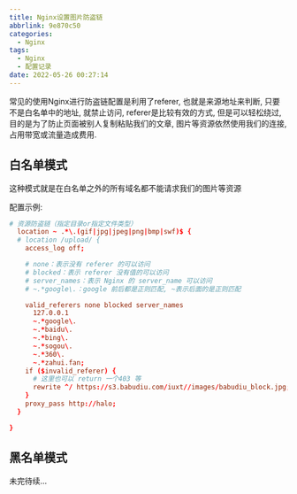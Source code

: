 ```yaml
---
title: Nginx设置图片防盗链
abbrlink: 9e870c50
categories:
  - Nginx
tags:
  - Nginx
  - 配置记录
date: 2022-05-26 00:27:14
---
```


常见的使用Nginx进行防盗链配置是利用了referer, 也就是来源地址来判断, 只要不是白名单中的地址, 就禁止访问, referer是比较有效的方式, 但是可以轻松绕过, 目的是为了防止页面被别人复制粘贴我们的文章, 图片等资源依然使用我们的连接, 占用带宽或流量造成费用.

## 白名单模式

这种模式就是在白名单之外的所有域名都不能请求我们的图片等资源

配置示例:

```conf
# 资源防盗链（指定目录or指定文件类型）
  location ~ .*\.(gif|jpg|jpeg|png|bmp|swf)$ {
  # location /upload/ {
    access_log off;

    # none：表示没有 referer 的可以访问
    # blocked：表示 referer 没有值的可以访问
    # server_names：表示 Nginx 的 server_name 可以访问
    # ~.*google\.：google 前后都是正则匹配, ~表示后面的是正则匹配

    valid_referers none blocked server_names
      127.0.0.1
      ~.*google\.
      ~.*baidu\.
      ~.*bing\.
      ~.*sogou\.
      ~.*360\.
      ~.*zahui.fan;
    if ($invalid_referer) {
      # 这里也可以 return 一个403 等
      rewrite ^/ https://s3.babudiu.com/iuxt//images/babudiu_block.jpg;
    }
    proxy_pass http://halo;
  }

}
```

## 黑名单模式

未完待续...
